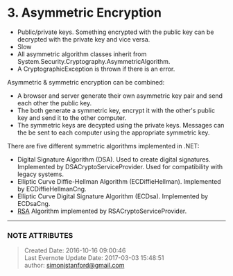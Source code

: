 # 3\. Asymmetric Encryption

  * Public/private keys. Something encrypted with the public key can be decrypted with the private key and vice versa.
  * Slow
  * All asymmetric algorithm classes inherit from System.Security.Cryptography.AsymmetricAlgorithm.
  * A CryptographicException is thrown if there is an error.

  

Asymmetric & symmetric encryption can be combined:

  * A browser and server generate their own asymmetric key pair and send each other the public key.
  * The both generate a symmetric key, encrypt it with the other's public key and send it to the other computer.
  * The symmetric keys are decypted using the private keys. Messages can the be sent to each computer using the appropriate symmetric key.

  

There are five different symmetric algorithms implemented in .NET:

  * Digital Signature Algorithm (DSA). Used to create digital signatures. Implemented by DSACryptoServiceProvider. Used for compatibility with legacy systems.
  * Elliptic Curve Diffie-Hellman Algorithm (ECDiffieHellman). Implemented by ECDiffieHellmanCng.
  * Elliptic Curve Digital Signature Algorithm (ECDsa). Implemented by ECDsaCng.
  * [RSA](evernote:///view/26944639/s226/f03762db-514b-45ca-8b3e-182d241446bf/f03762db-514b-45ca-8b3e-182d241446bf/) Algorithm implemented by RSACryptoServiceProvider.


---
### NOTE ATTRIBUTES
>Created Date: 2016-10-16 09:00:46  
>Last Evernote Update Date: 2017-03-03 15:48:51  
>author: simonjstanford@gmail.com  